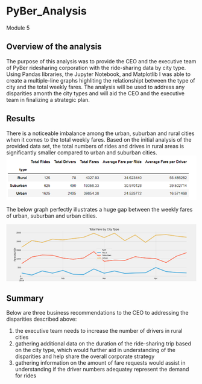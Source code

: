 # PyBer_Analysis
Module 5

## Overview of the analysis
The purpose of this analysis was to provide the CEO and the executive team of PyBer ridesharing corporation with the ride-sharing data by city type. Using Pandas libraries, the Jupyter Notebook, and Matplotlib I was able to create a multiple-line graphs highliting the relationshipt between the type of city and the total weekly fares. The analysis will be used to address any disparities amonth the city types and will aid the CEO and the executive team in finalizing a strategic plan. 

## Results

There is a noticeable imbalance among the urban, suburban and rural cities when it comes to the total weekly fares. Based on the initial analysis of the provided data set, the total numbers of rides and drives in rural areas is significantly smaller compared to urban and suburban cities. 
![Table](https://github.com/OlgaOMir/PyBer_Analysis/blob/main/analysis/PyBer_summary_data.png) 

The below graph perfectly illustrates a huge gap between the weekly fares of urban, suburban and urban cities. 

![Graph](https://github.com/OlgaOMir/PyBer_Analysis/blob/main/analysis/PyBer_fare_summary.png)



## Summary

Below are three business recommendations to the CEO to addressing the disparities described above:
  
  1. the executive team needs to increase the number of drivers in rural cities
  2. gathering additional data on the duration of the ride-sharing trip based on the city type, which would further aid in understanding of the disparities and help share the overall corporate strategy
  3. gathering information on the amount of fare requests would assist in understanding if the driver numbers adequatey represent the demand for rides 

